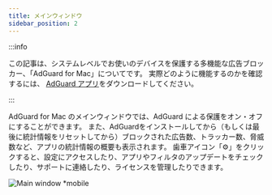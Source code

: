 ```yaml
---
title: メインウィンドウ
sidebar_position: 2
---
```


:::info

この記事は、システムレベルでお使いのデバイスを保護する多機能な広告ブロッカー、「AdGuard for Mac」についてです。 実際どのように機能するのかを確認するには、 [AdGuard アプリ](https://agrd.io/download-kb-adblock)をダウンロードしてください。

:::

AdGuard for Mac のメインウィンドウでは、AdGuard による保護をオン・オフにすることができます。 また、AdGuardをインストールしてから（もしくは最後に統計情報をリセットしてから）ブロックされた広告数、トラッカー数、脅威数など、アプリの統計情報の概要も表示されます。 歯車アイコン「⚙️」をクリックすると、設定にアクセスしたり、アプリやフィルタのアップデートをチェックしたり、サポートに連絡したり、ライセンスを管理したりできます。

![Main window \*mobile](https://cdn.adtidy.org/content/kb/ad_blocker/mac/main.png)
